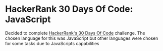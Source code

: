 # HackerRank 30 Days Of Code: JavaScript

Decided to complete [HackerRank's 30 Days Of Code](https://www.hackerrank.com/domains/tutorials/30-days-of-code) challenge. The chosen language for this was JavaScript but other languages were chosen for some tasks due to JavaScripts capabilities
